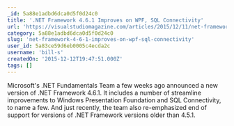 ```yaml
---
_id: 5a88e1adbd6dca0d5f0d24c0
title: '.NET Framework 4.6.1 Improves on WPF, SQL Connectivity'
url: 'https://visualstudiomagazine.com/articles/2015/12/11/net-framework-4-6-1-released.aspx'
category: 5a88e1adbd6dca0d5f0d24c0
slug: 'net-framework-4-6-1-improves-on-wpf-sql-connectivity'
user_id: 5a83ce59d6eb0005c4ecda2c
username: 'bill-s'
createdOn: '2015-12-12T19:47:51.000Z'
tags: []
---
```


Microsoft's .NET Fundamentals Team a few weeks ago announced a new version of .NET Framework 4.6.1. It includes a number of streamline improvements to Windows Presentation Foundation and SQL Connectivity, to name a few. And just recently, the team also re-emphasized end of support for versions of .NET Framework versions older than 4.5.1.
